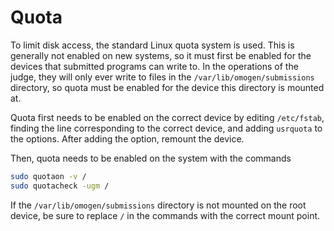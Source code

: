 # Quota
To limit disk access, the standard Linux quota system is used.
This is generally not enabled on new systems, so it must first be enabled for the devices that submitted programs can write to.
In the operations of the judge, they will only ever write to files in the `/var/lib/omogen/submissions` directory, so quota must be enabled for the device this directory is mounted at.

Quota first needs to be enabled on the correct device by editing `/etc/fstab`, finding the line corresponding to the correct device, and adding `usrquota` to the options.
After adding the option, remount the device.

Then, quota needs to be enabled on the system with the commands

```bash
sudo quotaon -v /
sudo quotacheck -ugm /
```

If the `/var/lib/omogen/submissions` directory is not mounted on the root device, be sure to replace `/` in the commands with the correct mount point.

